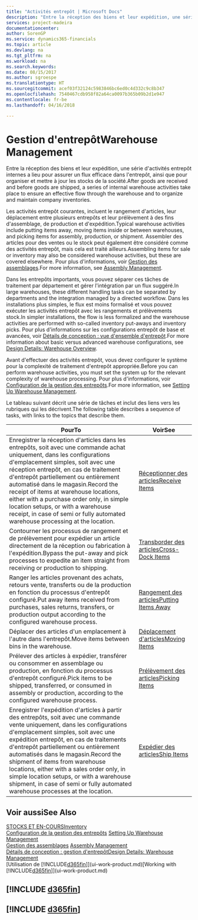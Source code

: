 ```yaml
---
title: "Activités entrepôt | Microsoft Docs"
description: "Entre la réception des biens et leur expédition, une série d'activités entrepôt internes a lieu pour assurer un flux efficace dans l'entrepôt, ainsi que pour organiser et mettre à jour les stocks de la société."
services: project-madeira
documentationcenter: 
author: SorenGP
ms.service: dynamics365-financials
ms.topic: article
ms.devlang: na
ms.tgt_pltfrm: na
ms.workload: na
ms.search.keywords: 
ms.date: 08/15/2017
ms.author: sgroespe
ms.translationtype: HT
ms.sourcegitcommit: acef03f32124c5983846bc6ed0c4d332c9c8b347
ms.openlocfilehash: 7540467cdb958f82a64ca0097b365b09b2d1e947
ms.contentlocale: fr-be
ms.lasthandoff: 04/16/2018

---
```

# <a name="warehouse-management"></a><span data-ttu-id="e5a77-103">Gestion d'entrepôt</span><span class="sxs-lookup"><span data-stu-id="e5a77-103">Warehouse Management</span></span>
<span data-ttu-id="e5a77-104">Entre la réception des biens et leur expédition, une série d'activités entrepôt internes a lieu pour assurer un flux efficace dans l'entrepôt, ainsi que pour organiser et mettre à jour les stocks de la société.</span><span class="sxs-lookup"><span data-stu-id="e5a77-104">After goods are received and before goods are shipped, a series of internal warehouse activities take place to ensure an effective flow through the warehouse and to organize and maintain company inventories.</span></span>

<span data-ttu-id="e5a77-105">Les activités entrepôt courantes, incluent le rangement d'articles, leur déplacement entre plusieurs entrepôts et leur prélèvement à des fins d'assemblage, de production et d'expédition.</span><span class="sxs-lookup"><span data-stu-id="e5a77-105">Typical warehouse activities include putting items away, moving items inside or between warehouses, and picking items for assembly, production, or shipment.</span></span> <span data-ttu-id="e5a77-106">Assembler des articles pour des ventes ou le stock peut également être considéré comme des activités entrepôt, mais cela est traité ailleurs.</span><span class="sxs-lookup"><span data-stu-id="e5a77-106">Assembling items for sale or inventory may also be considered warehouse activities, but these are covered elsewhere.</span></span> <span data-ttu-id="e5a77-107">Pour plus d'informations, voir [Gestion des assemblages](assembly-assemble-items.md).</span><span class="sxs-lookup"><span data-stu-id="e5a77-107">For more information, see [Assembly Management](assembly-assemble-items.md).</span></span>  

<span data-ttu-id="e5a77-108">Dans les entrepôts importants, vous pouvez séparer ces tâches de traitement par département et gérer l'intégration par un flux suggéré.</span><span class="sxs-lookup"><span data-stu-id="e5a77-108">In large warehouses, these different handling tasks can be separated by departments and the integration managed by a directed workflow.</span></span> <span data-ttu-id="e5a77-109">Dans les installations plus simples, le flux est moins formalisé et vous pouvez exécuter les activités entrepôt avec les rangements et prélèvements stock.</span><span class="sxs-lookup"><span data-stu-id="e5a77-109">In simpler installations, the flow is less formalized and the warehouse activities are performed with so-called inventory put-aways and inventory picks.</span></span> <span data-ttu-id="e5a77-110">Pour plus d'informations sur les configurations entrepôt de base et avancées, voir [Détails de conception : vue d'ensemble d'entrepôt](design-details-warehouse-overview.md).</span><span class="sxs-lookup"><span data-stu-id="e5a77-110">For more information about basic versus advanced warehouse configurations, see [Design Details: Warehouse Overview](design-details-warehouse-overview.md).</span></span>

<span data-ttu-id="e5a77-111">Avant d'effectuer des activités entrepôt, vous devez configurer le système pour la complexité de traitement d'entrepôt appropriée.</span><span class="sxs-lookup"><span data-stu-id="e5a77-111">Before you can perform warehouse activities, you must set the system up for the relevant complexity of warehouse processing.</span></span> <span data-ttu-id="e5a77-112">Pour plus d'informations, voir [Configuration de la gestion des entrepôts](warehouse-setup-warehouse.md).</span><span class="sxs-lookup"><span data-stu-id="e5a77-112">For more information, see [Setting Up Warehouse Management](warehouse-setup-warehouse.md).</span></span>

 <span data-ttu-id="e5a77-113">Le tableau suivant décrit une série de tâches et inclut des liens vers les rubriques qui les décrivent.</span><span class="sxs-lookup"><span data-stu-id="e5a77-113">The following table describes a sequence of tasks, with links to the topics that describe them.</span></span>   

|<span data-ttu-id="e5a77-114">**Pour**</span><span class="sxs-lookup"><span data-stu-id="e5a77-114">**To**</span></span>|<span data-ttu-id="e5a77-115">**Voir**</span><span class="sxs-lookup"><span data-stu-id="e5a77-115">**See**</span></span>|  
|------------|-------------|  
|<span data-ttu-id="e5a77-116">Enregistrer la réception d'articles dans les entrepôts, soit avec une commande achat uniquement, dans les configurations d'emplacement simples, soit avec une réception entrepôt, en cas de traitement d'entrepôt partiellement ou entièrement automatisé dans le magasin.</span><span class="sxs-lookup"><span data-stu-id="e5a77-116">Record the receipt of items at warehouse locations, either with a purchase order only, in simple location setups, or with a warehouse receipt, in case of semi or fully automated warehouse processing at the location.</span></span>|[<span data-ttu-id="e5a77-117">Réceptionner des articles</span><span class="sxs-lookup"><span data-stu-id="e5a77-117">Receive Items</span></span>](warehouse-how-receive-items.md)|
|<span data-ttu-id="e5a77-118">Contourner les processus de rangement et de prélèvement pour expédier un article directement de la réception ou fabrication à l'expédition.</span><span class="sxs-lookup"><span data-stu-id="e5a77-118">Bypass the put-away and pick processes to expedite an item straight from receiving or production to shipping.</span></span>|[<span data-ttu-id="e5a77-119">Transborder des articles</span><span class="sxs-lookup"><span data-stu-id="e5a77-119">Cross-Dock Items</span></span>](warehouse-how-to-cross-dock-items.md)|    
|<span data-ttu-id="e5a77-120">Ranger les articles provenant des achats, retours vente, transferts ou de la production en fonction du processus d'entrepôt configuré.</span><span class="sxs-lookup"><span data-stu-id="e5a77-120">Put away items received from purchases, sales returns, transfers, or production output according to the configured warehouse process.</span></span>|[<span data-ttu-id="e5a77-121">Rangement des articles</span><span class="sxs-lookup"><span data-stu-id="e5a77-121">Putting Items Away</span></span>](warehouse-put-away-items.md)|
|<span data-ttu-id="e5a77-122">Déplacer des articles d'un emplacement à l'autre dans l'entrepôt.</span><span class="sxs-lookup"><span data-stu-id="e5a77-122">Move items between bins in the warehouse.</span></span>|[<span data-ttu-id="e5a77-123">Déplacement d'articles</span><span class="sxs-lookup"><span data-stu-id="e5a77-123">Moving Items</span></span>](warehouse-move-items.md)|
|<span data-ttu-id="e5a77-124">Prélever des articles à expédier, transférer ou consommer en assemblage ou production, en fonction du processus d'entrepôt configuré.</span><span class="sxs-lookup"><span data-stu-id="e5a77-124">Pick items to be shipped, transferred, or consumed in assembly or production, according to the configured warehouse process.</span></span>|[<span data-ttu-id="e5a77-125">Prélèvement des articles</span><span class="sxs-lookup"><span data-stu-id="e5a77-125">Picking Items</span></span>](warehouse-pick-items.md)|
|<span data-ttu-id="e5a77-126">Enregistrer l'expédition d'articles à partir des entrepôts, soit avec une commande vente uniquement, dans les configurations d'emplacement simples, soit avec une expédition entrepôt, en cas de traitements d'entrepôt partiellement ou entièrement automatisés dans le magasin.</span><span class="sxs-lookup"><span data-stu-id="e5a77-126">Record the shipment of items from warehouse locations, either with a sales order only, in simple location setups, or with a warehouse shipment, in case of semi or fully automated warehouse processes at the location.</span></span>|[<span data-ttu-id="e5a77-127">Expédier des articles</span><span class="sxs-lookup"><span data-stu-id="e5a77-127">Ship Items</span></span>](warehouse-how-ship-items.md)|  

## <a name="see-also"></a><span data-ttu-id="e5a77-128">Voir aussi</span><span class="sxs-lookup"><span data-stu-id="e5a77-128">See Also</span></span>  
[<span data-ttu-id="e5a77-129">STOCKS ET EN-COURS</span><span class="sxs-lookup"><span data-stu-id="e5a77-129">Inventory</span></span>](inventory-manage-inventory.md)  
<span data-ttu-id="e5a77-130">[Configuration de la gestion des entrepôts](warehouse-setup-warehouse.md)   </span><span class="sxs-lookup"><span data-stu-id="e5a77-130">[Setting Up Warehouse Management](warehouse-setup-warehouse.md)   </span></span>  
<span data-ttu-id="e5a77-131">[Gestion des assemblages](assembly-assemble-items.md)  </span><span class="sxs-lookup"><span data-stu-id="e5a77-131">[Assembly Management](assembly-assemble-items.md)  </span></span>  
[<span data-ttu-id="e5a77-132">Détails de conception : gestion d'entrepôt</span><span class="sxs-lookup"><span data-stu-id="e5a77-132">Design Details: Warehouse Management</span></span>](design-details-warehouse-management.md)  
<span data-ttu-id="e5a77-133">[Utilisation de [!INCLUDE[d365fin](includes/d365fin_md.md)]](ui-work-product.md)</span><span class="sxs-lookup"><span data-stu-id="e5a77-133">[Working with [!INCLUDE[d365fin](includes/d365fin_md.md)]](ui-work-product.md)</span></span>  

## [!INCLUDE [d365fin](includes/free_trial_md.md)]  
## [!INCLUDE [d365fin](includes/training_link_md.md)]

